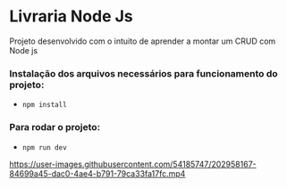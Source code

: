 # Livraria Node Js 

Projeto desenvolvido com o intuito de aprender a montar um CRUD com Node js

### Instalação dos arquivos necessários para funcionamento do projeto:
- `npm install`

### Para rodar o projeto:
- `npm run dev`


https://user-images.githubusercontent.com/54185747/202958167-84699a45-dac0-4ae4-b791-79ca33fa17fc.mp4

